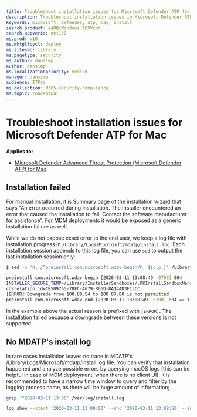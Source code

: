 ```yaml
---
title: Troubleshoot installation issues for Microsoft Defender ATP for Mac
description: Troubleshoot installation issues in Microsoft Defender ATP for Mac.
keywords: microsoft, defender, atp, mac, install
search.product: eADQiWindows 10XVcnh
search.appverid: met150
ms.prod: w10
ms.mktglfcycl: deploy
ms.sitesec: library
ms.pagetype: security
ms.author: dansimp
author: dansimp
ms.localizationpriority: medium
manager: dansimp
audience: ITPro
ms.collection: M365-security-compliance 
ms.topic: conceptual
---
```


# Troubleshoot installation issues for Microsoft Defender ATP for Mac

**Applies to:**

- [Microsoft Defender Advanced Threat Protection (Microsoft Defender ATP) for Mac](microsoft-defender-atp-mac.md)

## Installation failed

For manual installation, it is Summary page of the installation wizard that says "An error occurred during installation. The Installer encountered an error that caused the installation to fail. Contact the software manufacturer for assistance". For MDM deployments it would be exposed as a generic installation failure as well.

While we do not expose exact error to the end user, we keep a log file with installation progress in `/Library/Logs/Microsoft/mdatp/install.log`. Each installation session appends to this log file, you can use `sed` to output the last installation session only:

```bash
$ sed -n 'H; /^preinstall com.microsoft.wdav begin/h; ${g;p;}' /Library/Logs/Microsoft/mdatp/install.log

preinstall com.microsoft.wdav begin [2020-03-11 13:08:49 -0700] 804
INSTALLER_SECURE_TEMP=/Library/InstallerSandboxes/.PKInstallSandboxManager/CB509765-70FC-4679-866D-8A14AD3F13CC.activeSandbox/89FA879B-971B-42BF-B4EA-7F5BB7CB5695
correlation id=CB509765-70FC-4679-866D-8A14AD3F13CC
[ERROR] Downgrade from 100.88.54 to 100.87.80 is not permitted
preinstall com.microsoft.wdav end [2020-03-11 13:08:49 -0700] 804 => 1
```

In the example above the actual reason is prefixed with `[ERROR]`.
The installation failed because a downgrade between these versions is not supported.

## No MDATP's install log

In rare cases installation leaves no trace in MDATP's /Library/Logs/Microsoft/mdatp/install.log file.
You can verify that installation happened and analyze possible errors by querying macOS logs (this can be helpful in case of MDM deployment, when there is no client UI). It is recommended to have a narrow time window to query and filter by the logging process name, as there will be huge amount of information;

```bash
grep '^2020-03-11 13:08' /var/log/install.log

log show --start '2020-03-11 13:00:00' --end '2020-03-11 13:08:50' --info --debug --source --predicate 'processImagePath CONTAINS[C] "install"' --style syslog
```
